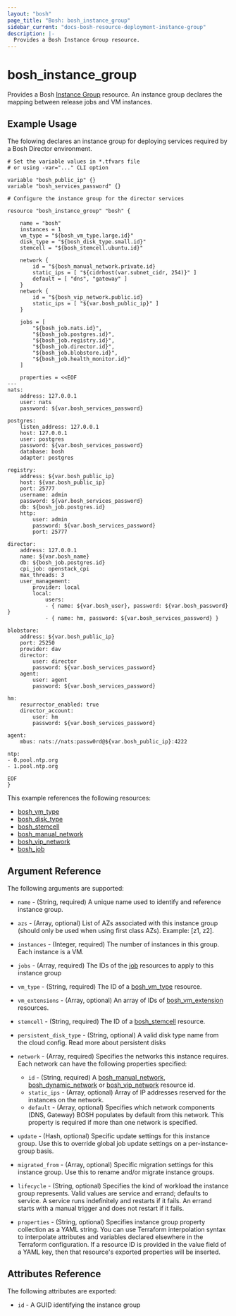 ```yaml
---
layout: "bosh"
page_title: "Bosh: bosh_instance_group"
sidebar_current: "docs-bosh-resource-deployment-instance-group"
description: |-
  Provides a Bosh Instance Group resource.
---
```


# bosh\_instance\_group

Provides a Bosh [Instance Group](http://bosh.io/docs/manifest-v2.html#instance-groups) resource. An instance group declares the mapping between release jobs and VM instances. 

## Example Usage

The folowing declares an instance group for deploying services required by a Bosh Director environment. 


```
# Set the variable values in *.tfvars file
# or using -var="..." CLI option

variable "bosh_public_ip" {}
variable "bosh_services_password" {}

# Configure the instance group for the director services

resource "bosh_instance_group" "bosh" {
    
    name = "bosh"
    instances = 1
    vm_type = "${bosh_vm_type.large.id}"
    disk_type = "${bosh_disk_type.small.id}"
    stemcell = "${bosh_stemcell.ubuntu.id}"

    network {
        id = "${bosh_manual_network.private.id}
        static_ips = [ "${cidrhost(var.subnet_cidr, 254)}" ]
        default = [ "dns", "gateway" ]
    }
    network {
        id = "${bosh_vip_network.public.id}
        static_ips = [ "${var.bosh_public_ip}" ]
    }

    jobs = [
        "${bosh_job.nats.id}",
        "${bosh_job.postgres.id}",
        "${bosh_job.registry.id}",
        "${bosh_job.director.id}",
        "${bosh_job.blobstore.id}",
        "${bosh_job.health_monitor.id}"
    ]

    properties = <<EOF
---
nats:
    address: 127.0.0.1
    user: nats
    password: ${var.bosh_services_password}

postgres:
    listen_address: 127.0.0.1
    host: 127.0.0.1
    user: postgres
    password: ${var.bosh_services_password}
    database: bosh
    adapter: postgres

registry:
    address: ${var.bosh_public_ip}
    host: ${var.bosh_public_ip}
    port: 25777
    username: admin
    password: ${var.bosh_services_password}
    db: ${bosh_job.postgres.id}
    http:
        user: admin
        password: ${var.bosh_services_password}
        port: 25777

director:
    address: 127.0.0.1
    name: ${var.bosh_name}
    db: ${bosh_job.postgres.id}
    cpi_job: openstack_cpi
    max_threads: 3
    user_management:
        provider: local
        local:
            users:
            - { name: ${var.bosh_user}, password: ${var.bosh_password} }
            - { name: hm, password: ${var.bosh_services_password} }

blobstore:
    address: ${var.bosh_public_ip}
    port: 25250
    provider: dav
    director:
        user: director
        password: ${var.bosh_services_password}
    agent:
        user: agent
        password: ${var.bosh_services_password}

hm:
    resurrector_enabled: true
    director_account:
        user: hm
        password: ${var.bosh_services_password}

agent:
    mbus: nats://nats:passw0rd@${var.bosh_public_ip}:4222

ntp:
- 0.pool.ntp.org
- 1.pool.ntp.org

EOF
}
```

This example references the following resources:

* [bosh_vm_type](/docs/providers/bosh/r/vm_type.html)
* [bosh_disk_type](/docs/providers/bosh/r/disk_type.html)
* [bosh_stemcell](/docs/providers/bosh/r/stemcell.html)
* [bosh_manual_network](/docs/providers/bosh/r/manual_network.html)
* [bosh_vip_network](/docs/providers/bosh/r/vip_network.html)
* [bosh_job](/docs/providers/bosh/r/job.html)

## Argument Reference

The following arguments are supported:

* `name` - (String, required) A unique name used to identify and reference instance group.

* `azs` - (Array, optional) List of AZs associated with this instance group (should only be used when using first class AZs). Example: [z1, z2].

* `instances` - (Integer, required) The number of instances in this group. Each instance is a VM.

* `jobs` - (Array, required) The IDs of the [job](/docs/providers/bosh/r/job.html) resources to apply to this instance group

* `vm_type` - (String, required) The ID of a [bosh_vm_type](/docs/providers/bosh/r/vm_type.html) resource.

* `vm_extensions` - (Array, optional) An array of IDs of [bosh_vm_extension](/docs/providers/bosh/r/vm_extension.html) resources.

* `stemcell` - (String, required) The ID of a [bosh_stemcell](/docs/providers/bosh/r/stemcell.html) resource.

* `persistent_disk_type` - (String, optional) A valid disk type name from the cloud config. Read more about persistent disks

* `network` - (Array, required) Specifies the networks this instance requires. Each network can have the following properties specified:

  - `id` - (String, required) A [bosh_manual_network](/docs/providers/bosh/r/manual_network.html), [bosh_dynamic_network](/docs/providers/bosh/r/dynamic_network.html) or [bosh_vip_network](/docs/providers/bosh/r/vip_network.html) resource id.
  - `static_ips` - (Array, optional) Array of IP addresses reserved for the instances on the network.
  - `default` - (Array, optional) Specifies which network components (DNS, Gateway) BOSH populates by default from this network. This property is required if more than one network is specified.

* `update` - (Hash, optional) Specific update settings for this instance group. Use this to override global job update settings on a per-instance-group basis.

* `migrated_from` - (Array, optional) Specific migration settings for this instance group. Use this to rename and/or migrate instance groups.

* `lifecycle` - (String, optional) Specifies the kind of workload the instance group represents. Valid values are service and errand; defaults to service. A service runs indefinitely and restarts if it fails. An errand starts with a manual trigger and does not restart if it fails.

* `properties` - (String, optional) Specifies instance group property collection as a YAML string. You can use Terraform interpolation syntax to interpolate attributes and variables declared elsewhere in the Terraform configuration. If a resource ID is provided in the value field of a YAML key, then that resource's exported properties will be inserted.

## Attributes Reference

The following attributes are exported:

* `id` - A GUID identifying the instance group
